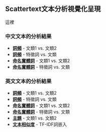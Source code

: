 ## Scattertext文本分析視覺化呈現
這裡

### 中文文本的分析結果
- __[詞頻]( https://haowen-howard.github.io/Archilife-NLP/term_scattertext_fromCH_CleanTokens.html)__ - 文類1 vs. 文類2
- __[詞頻]( https://haowen-howard.github.io/Archilife-NLP/term_characteristic_fromCH_CleanTokens.html)__ - 特徵詞 vs. 文類
- __[命名實體詞]( https://haowen-howard.github.io/Archilife-NLP/NER_scattertext_fromCH_NER_Label.html)__ - 文類1 vs. 文類2
- __[命名實體詞]( https://haowen-howard.github.io/Archilife-NLP/NER_characteristic_fromCH_NER_Label.html)__ - 特徵詞 vs. 文類

### 英文文本的分析結果
- __[詞頻]( https://haowen-howard.github.io/Archilife-NLP/term_scattertext_fromEN.html.html)__ - 文類1 vs. 文類2
- __[詞頻]( https://haowen-howard.github.io/Archilife-NLP/term_characteristic_fromEN.html)__ - 特徵詞 vs. 文類
- __[命名實體詞]( https://haowen-howard.github.io/Archilife-NLP/NER_scattertext_fromEN_NER_Label.html)__ - 文類1 vs. 文類2
- __[命名實體詞]( https://haowen-howard.github.io/Archilife-NLP/NER_characteristic_fromEN_NER_Label.html)__ - 特徵詞 vs. 文類
- __[主題]( https://haowen-howard.github.io/Archilife-NLP/Empath_topics_fromEN.html)__ - 文類1 vs. 文類2
- __[文本相似度]( https://haowen-howard.github.io/Archilife-NLP/tfidf_embeddings_across_docs_fromEN.html)__ - TF-IDF詞嵌入
 
[id]: https://octodex.github.com/images/dojocat.jpg  "The Dojocat"
